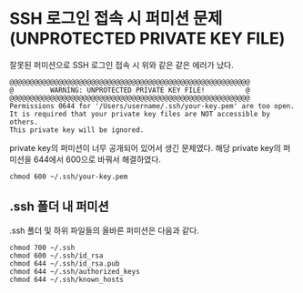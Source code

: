 # SSH 로그인 접속 시 퍼미션 문제 (UNPROTECTED PRIVATE KEY FILE)

잘못된 퍼미션으로 SSH 로그인 접속 시 위와 같은 같은 에러가 났다. 

```
@@@@@@@@@@@@@@@@@@@@@@@@@@@@@@@@@@@@@@@@@@@@@@@@@@@@@@@@@@@
@         WARNING: UNPROTECTED PRIVATE KEY FILE!          @
@@@@@@@@@@@@@@@@@@@@@@@@@@@@@@@@@@@@@@@@@@@@@@@@@@@@@@@@@@@
Permissions 0644 for '/Users/username/.ssh/your-key.pem' are too open.
It is required that your private key files are NOT accessible by others.
This private key will be ignored.
```

private key의 퍼미션이 너무 공개되어 있어서 생긴 문제였다. 해당 private key의 퍼미션을 644에서 600으로 바꿔서 해결하였다.

```
chmod 600 ~/.ssh/your-key.pem
```

 
## .ssh 폴더 내 퍼미션
.ssh 폴더 및 하위 파일들의 올바른 퍼미션은 다음과 같다.

```
chmod 700 ~/.ssh
chmod 600 ~/.ssh/id_rsa
chmod 644 ~/.ssh/id_rsa.pub  
chmod 644 ~/.ssh/authorized_keys
chmod 644 ~/.ssh/known_hosts
```
